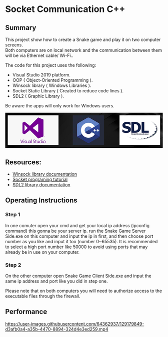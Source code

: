 # Socket Communication C++

## Summary
This project show how to create a Snake game and play it on two computer screens.<br />
Both computers are on local network and the communication between them will be via Ethernet cable/ Wi-Fi..<br />

The code for this project uses the following:

- Visual Studio 2019 platform.
- OOP ( Object-Oriented Programming ).
- Winsock library ( Windows Libraries ).
- Socket Static Library ( Created to reduce code lines ).
- SDL2 ( Graphic Library ).

Be aware the apps will only work for Windows users.

<p align="center">
  <img src="https://github.com/matanelg/socket/blob/master/files/soc.png">
</p>


## Resources:

- [Winsock library documentation](https://docs.microsoft.com/en-us/windows/win32/winsock/getting-started-with-winsock)
- [Socket programing tutorial](https://www.tutorialspoint.com/unix_sockets/index.htm)
- [SDL2 library documentation](https://wiki.libsdl.org/)


## Operating Instructions

### Step 1 
In one comuter open your cmd and get your local ip address (ipconfig command) this gonna be your server ip. run the Snake Game Server Side.exe on this computer and input the ip in first, and then choose port number as you like and input it too (number 0~65535). It is recommended to select a high port number like 50000 to avoid using ports that may already be in use on your computer.

### Step 2
On the other computer open Snake Game Client Side.exe and input the same ip address and port like you did in step one.

​Please note that on both computers you will need to authorize access to the executable files through the firewall.


## Performance

https://user-images.githubusercontent.com/64362937/129179849-d3afb0a4-a35b-4470-8894-324d4e3ed259.mp4


